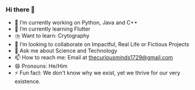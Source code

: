 ### Hi there 👋

- 🔭 I’m currently working on Python, Java and C++
- 🌱 I’m currently learning Flutter
- ⛈️ Want to learn: Crytography
- 👯 I’m looking to collaborate on Impactful, Real Life  or Fictious Projects
- 💬 Ask me about Science and Technology
- 📫 How to reach me: Email at thecuriousminds1729@gmail.com
- 😄 Pronouns: He/Him
- ⚡ Fun fact: We don't know why we exist, yet we thrive for our very existence.

